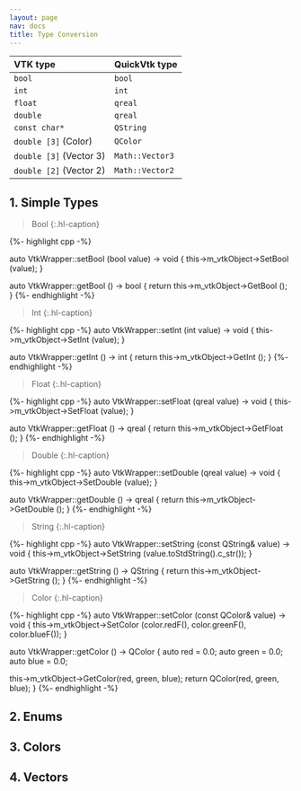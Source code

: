 ```yaml
---
layout: page
nav: docs
title: Type Conversion
---
```


| VTK type | QuickVtk type |
|:--- |:--- |
| `bool` | `bool` |
| `int` | `int` |
| `float` | `qreal` |
| `double` | `qreal` |
| `const char*` | `QString` |
| `double [3]` (Color) | `QColor` |
| `double [3]` (Vector 3) | `Math::Vector3` |
| `double [2]` (Vector 2) | `Math::Vector2` |


## 1. Simple Types
> Bool
{:.hl-caption}

{%- highlight cpp -%}

auto VtkWrapper::setBool (bool value) -> void {
  this->m_vtkObject->SetBool (value);
}

auto VtkWrapper::getBool () -> bool {
  return this->m_vtkObject->GetBool ();
}
{%- endhighlight -%}

> Int
{:.hl-caption}

{%- highlight cpp -%}
auto VtkWrapper::setInt (int value) -> void {
  this->m_vtkObject->SetInt (value);
}

auto VtkWrapper::getInt () -> int {
  return this->m_vtkObject->GetInt ();
}
{%- endhighlight -%}

> Float
{:.hl-caption}

{%- highlight cpp -%}
auto VtkWrapper::setFloat (qreal value) -> void {
  this->m_vtkObject->SetFloat (value);
}

auto VtkWrapper::getFloat () -> qreal {
  return this->m_vtkObject->GetFloat ();
}
{%- endhighlight -%}

> Double
{:.hl-caption}

{%- highlight cpp -%}
auto VtkWrapper::setDouble (qreal value) -> void {
  this->m_vtkObject->SetDouble (value);
}

auto VtkWrapper::getDouble () -> qreal {
  return this->m_vtkObject->GetDouble ();
}
{%- endhighlight -%}

> String
{:.hl-caption}

{%- highlight cpp -%}
auto VtkWrapper::setString (const QString& value) -> void {
    this->m_vtkObject->SetString (value.toStdString().c_str());
}

auto VtkWrapper::getString () -> QString {
    return this->m_vtkObject->GetString ();
}
{%- endhighlight -%}

> Color
{:.hl-caption}

{%- highlight cpp -%}
auto VtkWrapper::setColor (const QColor& value) -> void {
  this->m_vtkObject->SetColor (color.redF(), color.greenF(), color.blueF());
}

auto VtkWrapper::getColor () -> QColor {
  auto red = 0.0;
  auto green = 0.0;
  auto blue = 0.0;

  this->m_vtkObject->GetColor(red, green, blue);
  return QColor(red, green, blue);
}
{%- endhighlight -%}

## 2. Enums

## 3. Colors

## 4. Vectors
